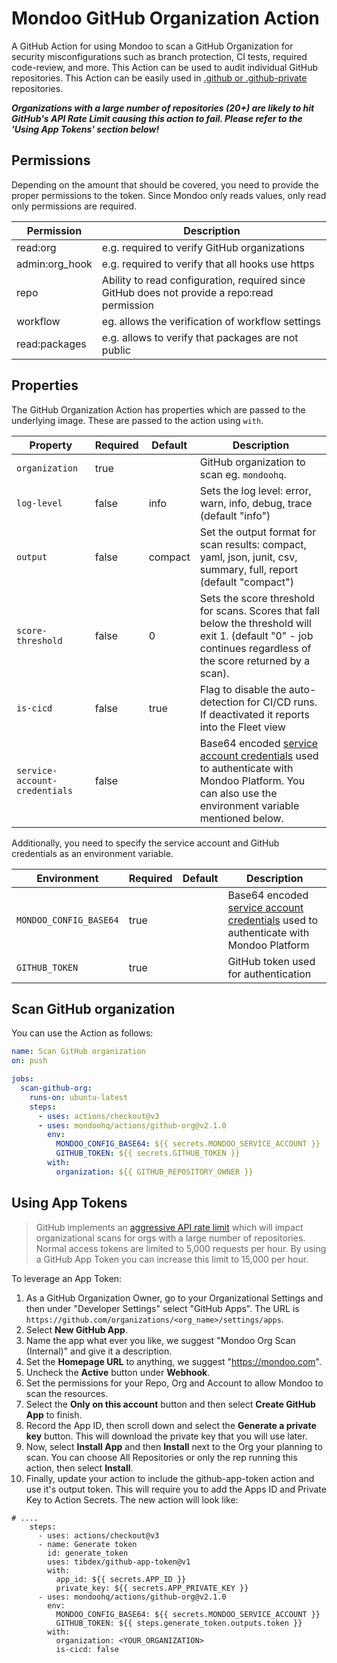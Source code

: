 # Mondoo GitHub Organization Action

A GitHub Action for using Mondoo to scan a GitHub Organization for security misconfigurations such as branch protection, CI tests, required code-review, and more. This Action can be used to audit individual GitHub repositories. This Action can be easily used in [.github or .github-private](https://docs.github.com/en/organizations/collaborating-with-groups-in-organizations/customizing-your-organizations-profile) repositories.

**_Organizations with a large number of repositories (20+) are likely to hit GitHub's API Rate Limit causing this action to fail. Please refer to the 'Using App Tokens' section below!_**

## Permissions

Depending on the amount that should be covered, you need to provide the proper permissions to the token. Since Mondoo only reads values, only read only permissions are required.

| Permission     | Description                                                                                  |
| -------------- | -------------------------------------------------------------------------------------------- |
| read:org       | e.g. required to verify GitHub organizations                                                 |
| admin:org_hook | e.g. required to verify that all hooks use https                                             |
| repo           | Ability to read configuration, required since GitHub does not provide a repo:read permission |
| workflow       | eg. allows the verification of workflow settings                                             |
| read:packages  | e.g. allows to verify that packages are not public                                           |

## Properties

The GitHub Organization Action has properties which are passed to the underlying image. These are passed to the action using `with`.

| Property                      | Required | Default | Description                                                                                                                                                                                                                      |
| ----------------------------- | -------- | ------- | -------------------------------------------------------------------------------------------------------------------------------------------------------------------------------------------------------------------------------- |
| `organization`                | true     |         | GitHub organization to scan eg. `mondoohq`.                                                                                                                                                                                      |
| `log-level`                   | false    | info    | Sets the log level: error, warn, info, debug, trace (default "info")                                                                                                                                                             |
| `output`                      | false    | compact | Set the output format for scan results: compact, yaml, json, junit, csv, summary, full, report (default "compact")                                                                                                               |
| `score-threshold`             | false    | 0       | Sets the score threshold for scans. Scores that fall below the threshold will exit 1. (default "0" - job continues regardless of the score returned by a scan).                                                                  |
| `is-cicd`                     | false    | true    | Flag to disable the auto-detection for CI/CD runs. If deactivated it reports into the Fleet view                                                                                                                                 |
| `service-account-credentials` | false    |         | Base64 encoded [service account credentials](https://mondoo.com/docs/platform/maintain/access/service_accounts/) used to authenticate with Mondoo Platform. You can also use the environment variable mentioned below. |

Additionally, you need to specify the service account and GitHub credentials as an environment variable.

| Environment            | Required | Default | Description                                                                                                                                                          |
| ---------------------- | -------- | ------- | -------------------------------------------------------------------------------------------------------------------------------------------------------------------- |
| `MONDOO_CONFIG_BASE64` | true     |         | Base64 encoded [service account credentials](https://mondoo.com/docs/platform/maintain/access/service_accounts/) used to authenticate with Mondoo Platform |
| `GITHUB_TOKEN`         | true     |         | GitHub token used for authentication                                                                                                                                 |

## Scan GitHub organization

You can use the Action as follows:

```yaml
name: Scan GitHub organization
on: push

jobs:
  scan-github-org:
    runs-on: ubuntu-latest
    steps:
      - uses: actions/checkout@v3
      - uses: mondoohq/actions/github-org@v2.1.0
        env:
          MONDOO_CONFIG_BASE64: ${{ secrets.MONDOO_SERVICE_ACCOUNT }}
          GITHUB_TOKEN: ${{ secrets.GITHUB_TOKEN }}
        with:
          organization: ${{ GITHUB_REPOSITORY_OWNER }}
```

## Using App Tokens

> GitHub implements an [aggressive API rate limit](https://docs.github.com/en/rest/overview/resources-in-the-rest-api?apiVersion=2022-11-28#rate-limiting) which will impact organizational scans for orgs with a large number of repositories. Normal access tokens are limited to 5,000 requests per hour. By using a GitHub App Token you can increase this limit to 15,000 per hour.

To leverage an App Token:

1. As a GitHub Organization Owner, go to your Organizational Settings and then under "Developer Settings" select "GitHub Apps". The URL is `https://github.com/organizations/<org_name>/settings/apps`.
2. Select **New GitHub App**.
3. Name the app what ever you like, we suggest "Mondoo Org Scan (Internal)" and give it a description.
4. Set the **Homepage URL** to anything, we suggest "https://mondoo.com".
5. Uncheck the **Active** button under **Webhook**.
6. Set the permissions for your Repo, Org and Account to allow Mondoo to scan the resources.
7. Select the **Only on this account** button and then select **Create GitHub App** to finish.
8. Record the App ID, then scroll down and select the **Generate a private key** button. This will download the private key that you will use later.
9. Now, select **Install App** and then **Install** next to the Org your planning to scan. You can choose All Repositories or only the rep running this action, then select **Install**.
10. Finally, update your action to include the github-app-token action and use it's output token. This will require you to add the Apps ID and Private Key to Action Secrets. The new action will look like:

```
# ....
    steps:
      - uses: actions/checkout@v3
      - name: Generate token
        id: generate_token
        uses: tibdex/github-app-token@v1
        with:
          app_id: ${{ secrets.APP_ID }}
          private_key: ${{ secrets.APP_PRIVATE_KEY }}
      - uses: mondoohq/actions/github-org@v2.1.0
        env:
          MONDOO_CONFIG_BASE64: ${{ secrets.MONDOO_SERVICE_ACCOUNT }}
          GITHUB_TOKEN: ${{ steps.generate_token.outputs.token }}
        with:
          organization: <YOUR_ORGANIZATION>
          is-cicd: false
```
